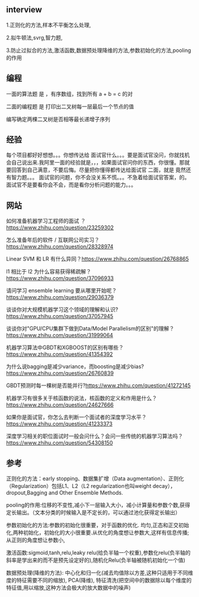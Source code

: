 
## interview
1.正则化的方法,样本不平衡怎么处理,

2.拟牛顿法,svrg,智力题,

3.防止过拟合的方法,激活函数,数据预处理降维的方法,参数初始化的方法,pooling的作用



## 编程
一面的算法题 是 ，有序数组，找到所有 a + b = c 的对

二面的编程题 是 打印出二叉树每一层最后一个节点的值

编写确定两棵二叉树是否相等最长递增子序列

## 经验
每个项目都好好想想。。。你想传达给  面试官什么。。。要是面试官没问，你就找机会自己说出来.我阿里一面的经验就是，，，如果面试官问你的东西，你很懂。那就要回答到自己满意，不要后悔。尽量把你懂得都传达给面试官
二面，就是 竟然还有智力题。。。  面试官的问题，你不会没关系不慌。。。不急着给面试官答案，的。 面试官不是要看你会不会，而是看你分析问题的能力。。。

## 网站
如何准备机器学习工程师的面试 ？ https://www.zhihu.com/question/23259302

怎么准备年后的软件 / 互联网公司实习？ https://www.zhihu.com/question/28328974

Linear SVM 和 LR 有什么异同？https://www.zhihu.com/question/26768865

l1 相比于 l2 为什么容易获得稀疏解？https://www.zhihu.com/question/37096933

请问学习 ensemble learning 要从哪里开始呢？ https://www.zhihu.com/question/29036379

谈谈你对大规模机器学习这个领域的理解和认识? https://www.zhihu.com/question/37057945

谈谈你对"GPU/CPU集群下做到Data/Model Parallelism的区别"的理解？https://www.zhihu.com/question/31999064

机器学习算法中GBDT和XGBOOST的区别有哪些？ https://www.zhihu.com/question/41354392

为什么说bagging是减少variance，而boosting是减少bias? https://www.zhihu.com/question/26760839

GBDT预测时每一棵树是否能并行?https://www.zhihu.com/question/41272145

机器学习有很多关于核函数的说法，核函数的定义和作用是什么？https://www.zhihu.com/question/24627666

如果你是面试官，你怎么去判断一个面试者的深度学习水平？https://www.zhihu.com/question/41233373

深度学习相关的职位面试时一般会问什么？会问一些传统的机器学习算法吗？ https://www.zhihu.com/question/54308150

## 参考
正则化的方法：early stopping、数据集扩增（Data augmentation）、正则化（Regularization）包括L1、L2（L2 regularization也叫weight decay），dropout,Bagging and Other Ensemble Methods.

pooling的作用:位移的不变性,减小下一层输入大小，减小计算量和参数个数,获得定长输出。（文本分类的时候输入是不定长的，可以通过池化获得定长输出）

参数初始化的方法:参数的初始化很重要，对于函数的优化. 均匀,正态和正交初始化,两种初始化，初始化的大小很重要.从优化的角度想让参数大,这样有信息传播;从正则的角度想让参数小,

激活函数:sigmoid,tanh,relu,leaky relu(给负半轴一个权重),参数化relu(负半轴的斜率是学出来的而不是预先设定好的),随机化Relu(负半轴被随机初始化一个值)

数据预处理(降维的方法): 中心化和归一化(减去均值除以方差,这种只适用于不同维度的特征需要不同的缩放), PCA(降维), 特征清洗(把空间中的数据除以每个维度的特征值,用以缩放,这种方法会极大的放大数据中的噪声)
